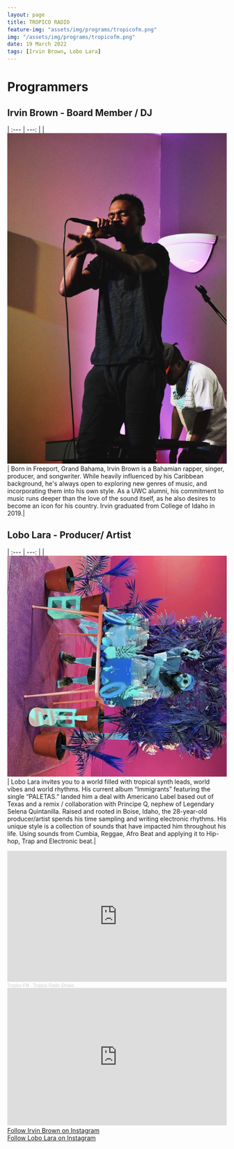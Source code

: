 ```yaml
---
layout: page
title: TROPICO RADIO
feature-img: "assets/img/programs/tropicofm.png"
img: "/assets/img/programs/tropicofm.png"
date: 19 March 2022
tags: [Irvin Brown, Lobo Lara]
---
```


# Programmers

## Irvin Brown - Board Member / DJ

| :--- | ---: |
| ![](/assets/img/music/irvin.brown/img/portrait.jpg) | Born in Freeport, Grand Bahama, Irvin Brown is a Bahamian rapper, singer, producer, and songwriter. While heavily influenced by his Caribbean background, he's always open to exploring new genres of music, and incorporating them into his own style. As a UWC alumni, his commitment to music runs deeper than the love of the sound itself, as he also desires to become an icon for his country. Irvin graduated from College of Idaho in 2019.|

## Lobo Lara - Producer/ Artist

| :--- | ---: |
| ![](/assets/img/programs/lobo.png) | Lobo Lara invites you to a world filled with tropical synth leads, world vibes and world rhythms. His current album “Immigrants” featuring the single “PALETAS.” landed him a deal with Americano Label based out of Texas and a remix / collaboration with Principe Q, nephew of Legendary Selena Quintanilla. Raised and rooted in Boise, Idaho, the 28-year-old producer/artist spends his time sampling and writing electronic rhythms. His unique style is a collection of sounds that have impacted him throughout his life. Using sounds from Cumbia, Reggae, Afro Beat and applying it to Hip-hop, Trap and Electronic beat.|

<iframe width="100%" height="300" scrolling="no" frameborder="no" allow="autoplay" src="https://w.soundcloud.com/player/?url=https%3A//api.soundcloud.com/playlists/1218172957&color=%23ff5500&auto_play=false&hide_related=false&show_comments=true&show_user=true&show_reposts=false&show_teaser=true&visual=true"></iframe><div style="font-size: 10px; color: #cccccc;line-break: anywhere;word-break: normal;overflow: hidden;white-space: nowrap;text-overflow: ellipsis; font-family: Interstate,Lucida Grande,Lucida Sans Unicode,Lucida Sans,Garuda,Verdana,Tahoma,sans-serif;font-weight: 100;"><a href="https://soundcloud.com/kyle-scheffler-458698114" title="Tropico FM" target="_blank" style="color: #cccccc; text-decoration: none;">Tropico FM</a> · <a href="https://soundcloud.com/kyle-scheffler-458698114/sets/tropico-radio-shows" title="Tropico Radio Shows" target="_blank" style="color: #cccccc; text-decoration: none;">Tropico Radio Shows</a></div>

<iframe width="100%" height="315" src="https://www.youtube.com/embed/JBcvkKpU8mY" title="YouTube video player" frameborder="0" allow="accelerometer; autoplay; clipboard-write; encrypted-media; gyroscope; picture-in-picture" allowfullscreen></iframe>

<div class="insta">
  <a href="https://www.instagram.com/irvinbrownmusic/" title="Follow Irvin Brown on Instagram" target="_blank" rel="noopener">
    Follow Irvin Brown on Instagram
    <span class="fa-stack fa-lg">
      <i class="fas fa-circle fa-stack-2x"></i>
      <i class="fab fa-instagram fa-stack-1x fa-inverse"></i>
    </span>
  </a>
</div>

<div class="insta">
  <a href="https://www.instagram.com/lobolara208/" title="Follow Lobo Lara on Instagram" target="_blank" rel="noopener">
    Follow Lobo Lara on Instagram
    <span class="fa-stack fa-lg">
      <i class="fas fa-circle fa-stack-2x"></i>
      <i class="fab fa-instagram fa-stack-1x fa-inverse"></i>
    </span>
  </a>
</div>
